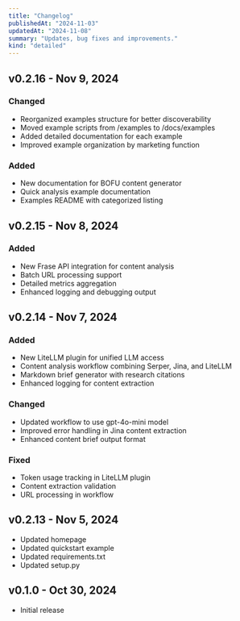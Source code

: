 ```yaml
---
title: "Changelog"
publishedAt: "2024-11-03"
updatedAt: "2024-11-08"
summary: "Updates, bug fixes and improvements."
kind: "detailed"
---
```


## v0.2.16 - Nov 9, 2024

### Changed
- Reorganized examples structure for better discoverability
- Moved example scripts from /examples to /docs/examples
- Added detailed documentation for each example
- Improved example organization by marketing function

### Added
- New documentation for BOFU content generator
- Quick analysis example documentation
- Examples README with categorized listing

## v0.2.15 - Nov 8, 2024

### Added
- New Frase API integration for content analysis
- Batch URL processing support
- Detailed metrics aggregation
- Enhanced logging and debugging output

## v0.2.14 - Nov 7, 2024

### Added
- New LiteLLM plugin for unified LLM access
- Content analysis workflow combining Serper, Jina, and LiteLLM
- Markdown brief generator with research citations
- Enhanced logging for content extraction

### Changed
- Updated workflow to use gpt-4o-mini model
- Improved error handling in Jina content extraction
- Enhanced content brief output format

### Fixed
- Token usage tracking in LiteLLM plugin
- Content extraction validation
- URL processing in workflow

## v0.2.13 - Nov 5, 2024

- Updated homepage
- Updated quickstart example
- Updated requirements.txt
- Updated setup.py

## v0.1.0 - Oct 30, 2024

- Initial release
